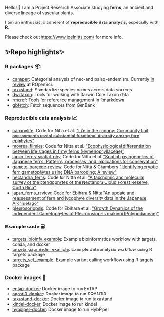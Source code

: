 Hello! 👋 I am a Project Research Associate studying __ferns__, an ancient and diverse lineage of vascular plants.

I am an enthusiastic adherent of __reproducible data analysis__, especially with __R__. 

Please check out https://www.joelnitta.com/ for more info.

## ✨Repo highlights✨

### R packages 📦

- [canaper](https://github.com/joelnitta/canaper): Categorial analysis of neo-and paleo-endemism. Currently [in review](https://github.com/ropensci/software-review/issues/475) at ROpenSci.
- [taxastand](https://github.com/joelnitta/canaper): Standardize species names across data sources
- [dwctaxon](https://github.com/joelnitta/dwctaxon): Tools for working with Darwin Core Taxon data
- [rmdref](https://github.com/joelnitta/rmdref): Tools for reference management in Rmarkdown
- [gbfetch](https://github.com/joelnitta/gbfetch): Fetch sequences from GenBank

### Reproducible data analysis 📈

- [canopylife](https://github.com/joelnitta/canopylife): Code for Nitta et al. ["Life in the canopy: Community trait assessments reveal substantial functional diversity among fern epiphytes"](https://doi.org/10.1111/nph.16607)
- [moorea_filmies](https://github.com/joelnitta/moorea_filmies): Code for Nitta et al. ["Ecophysiological differentiation between life stages in filmy ferns (Hymenophyllaceae)"](https://doi.org/10.1007/s10265-021-01318-z)
- [japan_ferns_spatial_phy](https://github.com/joelnitta/japan_ferns_spatial_phy): Code for Nitta et al. ["Spatial phylogenetics of Japanese ferns: Patterns, processes, and implications for conservation"](https://doi.org/10.1101/2021.08.26.457744)
- [gameto-barcode-review](https://github.com/joelnitta/gameto-barcode-review): Code for Nitta & Chambers ["Identifying cryptic fern gametophytes using DNA barcoding: A review"](https://ecoevorxiv.org/dr25p/)
- [nectandra_ferns](https://github.com/joelnitta/nectandra_ferns): Code for Nitta et al. ["A taxonomic and molecular survey of the pteridophytes of the Nectandra Cloud Forest Reserve, Costa Rica"](https://doi.org/10.1371/journal.pone.0241231)
- [japan_ferns_review](https://github.com/joelnitta/japan_ferns_review): Code for Ebihara & Nitta ["An update and reassessment of fern and lycophyte diversity data in the Japanese Archipelago"](https://doi.org/10.1007/s10265-019-01137-3)
- [pleurosoriopsis](https://github.com/joelnitta/pleurosoriopsis): Code for Ebihara et al. ["Growth Dynamics of the Independent Gametophytes of Pleurorosiopsis makinoi (Polypodiaceae)"](https://www.kahaku.go.jp/research/publication/botany/download/45_2/L_BNMNS_B45-2_77.pdf)

### Example code 💻

- [targets_bioinfo_example](https://github.com/joelnitta/targets_bioinfo_example): Example bioinformatics workflow with targets, conda, and docker 
- [targets_gapminder_example](https://github.com/joelnitta/targets_gapminder_example): Example data analysis workflow using R targets package
- [targets_vcf_example](https://github.com/joelnitta/targets_vcf_example): Example variant calling workflow using R targets package 

### Docker images 🐳

- [entap-docker](https://github.com/joelnitta/entap-docker): Docker image to run EnTAP 
- [sqanti3-docker](https://github.com/joelnitta/sqanti3-docker): Docker image to run SQANTI3
- [taxastand-docker](https://github.com/joelnitta/taxastand-docker): Docker image to run taxastand
- [kindel-docker](https://github.com/joelnitta/kindel-docker): Docker image to run kindel
- [hybpiper-docker](https://github.com/joelnitta/hybpiper-docker): Docker image to run HybPiper
